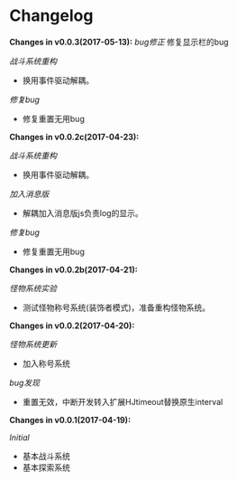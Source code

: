 # Changelog
**Changes in  v0.0.3(2017-05-13):**
*bug修正*
修复显示栏的bug

*战斗系统重构*
- 换用事件驱动解耦。


*修复bug*
- 修复重置无用bug

**Changes in  v0.0.2c(2017-04-23):**

*战斗系统重构*
- 换用事件驱动解耦。

*加入消息版*
- 解耦加入消息版js负责log的显示。

*修复bug*
- 修复重置无用bug

**Changes in  v0.0.2b(2017-04-21):**

*怪物系统实验*
- 测试怪物称号系统(装饰者模式)，准备重构怪物系统。


**Changes in  v0.0.2(2017-04-20):**

*怪物系统更新*
- 加入称号系统

*bug发现*
- 重置无效，中断开发转入扩展HJtimeout替换原生interval

**Changes in  v0.0.1(2017-04-19):**

*Initial*
- 基本战斗系统
- 基本探索系统


